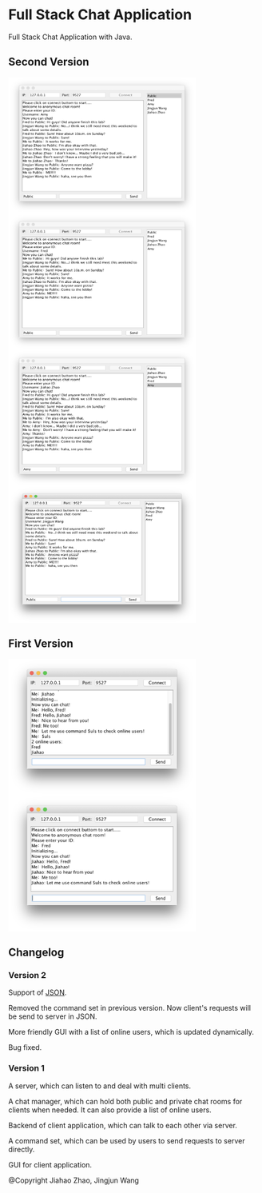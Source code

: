 # Full Stack Chat Application
Full Stack Chat Application with Java.
## Second Version
<img src="https://github.com/jhzhaofred/Full-Stack-Chat-Application/blob/master/Second_Version/ScreenShots/Amy's%20view.png" width = "375" height = "273" alt="Laptop" align=center /> <img src="https://github.com/jhzhaofred/Full-Stack-Chat-Application/blob/master/Second_Version/ScreenShots/Fred's%20view.png" width = "375" height = "273" alt="Laptop" align=center /> <img src="https://github.com/jhzhaofred/Full-Stack-Chat-Application/blob/master/Second_Version/ScreenShots/Jiahao's%20view.png" width = "375" height = "273" alt="Laptop" align=center /> <img src="https://github.com/jhzhaofred/Full-Stack-Chat-Application/blob/master/Second_Version/ScreenShots/Jingjun's%20view.png" width = "375" height = "273" alt="Laptop" align=center />
## First Version
<img src="https://github.com/jhzhaofred/Full-Stack-Chat-Application/blob/master/First_Version/ScreenShot/ScreenShot_1.png" width = "375" height = "273" alt="Laptop" align=center /> <img src="https://github.com/jhzhaofred/Full-Stack-Chat-Application/blob/master/First_Version/ScreenShot/ScreenShot_2.png" width = "375" height = "273" alt="Laptop" align=center />

## Changelog

### Version 2
Support of [JSON](json.org).

Removed the command set in previous version. Now client's requests will be send to server in JSON.

More friendly GUI with a list of online users, which is updated dynamically.

Bug fixed.

### Version 1
A server, which can listen to and deal with multi clients.

A chat manager, which can hold both public and private chat rooms for clients when needed. It can also provide a list of online users.

Backend of client application, which can talk to each other via server. 

A command set, which can be used by users to send requests to server directly. 

GUI for client application.


@Copyright Jiahao Zhao, Jingjun Wang
